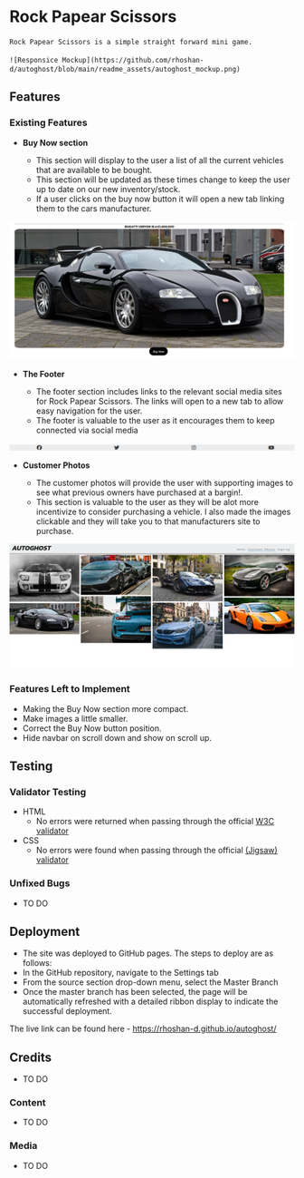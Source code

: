 # Rock Papear Scissors
    Rock Papear Scissors is a simple straight forward mini game. 

    ![Responsice Mockup](https://github.com/rhoshan-d/autoghost/blob/main/readme_assets/autoghost_mockup.png)

## Features

### Existing Features

- __Buy Now section__

  - This section will display to the user a list of all the current vehicles that are available to be bought. 
  - This section will be updated as these times change to keep the user up to date on our new inventory/stock. 
  - If a user clicks on the buy now button it will open a new tab linking them to the cars manufacturer.

![Buy Now](https://github.com/rhoshan-d/autoghost/blob/main/readme_assets/autoghost_buy_now.png)

- __The Footer__ 

  - The footer section includes links to the relevant social media sites for Rock Papear Scissors. The links will open to a new tab to allow easy navigation for the user. 
  - The footer is valuable to the user as it encourages them to keep connected via social media

![Footer](https://github.com/rhoshan-d/autoghost/blob/main/readme_assets/autoghost_footer.png)

- __Customer Photos__

  - The customer photos will provide the user with supporting images to see what previous owners have purchased at a bargin!. 
  - This section is valuable to the user as they will be alot more incentivize to consider purchasing a vehicle. I also made the images clickable and they will take you to that manufacturers site to purchase.

![Customer Photos](https://github.com/rhoshan-d/autoghost/blob/main/readme_assets/autoghost_customer_photos.png)

### Features Left to Implement

- Making the Buy Now section more compact.
- Make images a little smaller.
- Correct the Buy Now button position.
- Hide navbar on scroll down and show on scroll up.

## Testing 

<!-- I began by using Love Maths as a reference since I lack expertise in design and lean more towards backend development, where my interests lie. I ensured responsiveness across all screen sizes, from mobile to desktop, was a priority achieved through media queries and flexible styling. The cover text banner smoothly adjusts with tab resizing. Initially, the "Buy now" button appeared satisfactory, but a last-minute fix was necessary due to an error uncovered during code validation (I nested a button element within an <a> element oops!). While aiming to minimize the use of images for performance reasons, I incorporated hover effects for visual appeal, maintaining a consistent blue theme throughout. -->

### Validator Testing 

- HTML
  - No errors were returned when passing through the official [W3C validator](/readme_assets/TODO.png)
- CSS
  - No errors were found when passing through the official [(Jigsaw) validator](/readme_assets/TODO.png)

### Unfixed Bugs

- TO DO

## Deployment

- The site was deployed to GitHub pages. The steps to deploy are as follows: 
- In the GitHub repository, navigate to the Settings tab 
- From the source section drop-down menu, select the Master Branch
- Once the master branch has been selected, the page will be automatically refreshed with a detailed ribbon display to indicate the successful deployment. 

The live link can be found here - https://rhoshan-d.github.io/autoghost/ 


## Credits 

- TO DO

### Content 

- TO DO

### Media

- TO DO